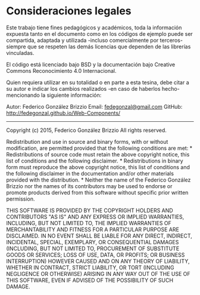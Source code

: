 # Consideraciones legales

Este trabajo tiene fines pedagógicos y académicos, toda la información expuesta tanto en el documento como en los códigos de ejemplo puede ser compartida, adaptada y utilizada -incluso comercialmente por terceros- siempre que se respeten las demás licencias que dependen de las librerías vinculadas.

El código está licenciado bajo BSD y la documentación bajo Creative Commons Reconocimiento 4.0 Internacional.

Quien requiera utilizar en su totalidad o en parte a esta tesina, debe citar a su autor e indicar los cambios realizados -en caso de haberlos hecho- mencionando la siguiente información:

Autor: Federico González Brizzio
Email: fedegonzal@gmail.com
GitHub: http://fedegonzal.github.io/Web-Components/

-----

Copyright (c) 2015, Federico González Brizzio
All rights reserved.

Redistribution and use in source and binary forms, with or without
modification, are permitted provided that the following conditions are met:
    * Redistributions of source code must retain the above copyright
      notice, this list of conditions and the following disclaimer.
    * Redistributions in binary form must reproduce the above copyright
      notice, this list of conditions and the following disclaimer in the
      documentation and/or other materials provided with the distribution.
    * Neither the name of the Federico González Brizzio nor the
      names of its contributors may be used to endorse or promote products
      derived from this software without specific prior written permission.

THIS SOFTWARE IS PROVIDED BY THE COPYRIGHT HOLDERS AND CONTRIBUTORS "AS IS" AND
ANY EXPRESS OR IMPLIED WARRANTIES, INCLUDING, BUT NOT LIMITED TO, THE IMPLIED
WARRANTIES OF MERCHANTABILITY AND FITNESS FOR A PARTICULAR PURPOSE ARE
DISCLAIMED. IN NO EVENT SHALL <COPYRIGHT HOLDER> BE LIABLE FOR ANY
DIRECT, INDIRECT, INCIDENTAL, SPECIAL, EXEMPLARY, OR CONSEQUENTIAL DAMAGES
(INCLUDING, BUT NOT LIMITED TO, PROCUREMENT OF SUBSTITUTE GOODS OR SERVICES;
LOSS OF USE, DATA, OR PROFITS; OR BUSINESS INTERRUPTION) HOWEVER CAUSED AND
ON ANY THEORY OF LIABILITY, WHETHER IN CONTRACT, STRICT LIABILITY, OR TORT
(INCLUDING NEGLIGENCE OR OTHERWISE) ARISING IN ANY WAY OUT OF THE USE OF THIS
SOFTWARE, EVEN IF ADVISED OF THE POSSIBILITY OF SUCH DAMAGE.
